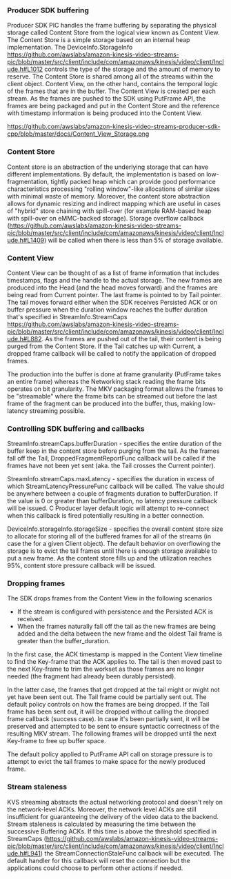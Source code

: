 ### Producer SDK buffering

Producer SDK PIC handles the frame buffering by separating the physical storage called Content Store from the logical view known as Content View. The Content Store is a simple storage based on an internal heap implementation. The DeviceInfo.StorageInfo https://github.com/awslabs/amazon-kinesis-video-streams-pic/blob/master/src/client/include/com/amazonaws/kinesis/video/client/Include.h#L1012 controls the type of the storage and the amount of memory to reserve. The Content Store is shared among all of the streams within the client object. Content View, on the other hand, contains the temporal logic of the frames that are in the buffer. The Content View is created per each stream. As the frames are pushed to the SDK using PutFrame API, the frames are being packaged and put in the Content Store and the reference with timestamp information is being produced into the Content View. 


https://github.com/awslabs/amazon-kinesis-video-streams-producer-sdk-cpp/blob/master/docs/Content_View_Storage.png


### Content Store

Content store is an abstraction of the underlying storage that can have different implementations. By default, the implementation is based on low-fragmentation, tightly packed heap which can provide good performance characteristics processing "rolling window"-like allocations of similar sizes with minimal waste of memory. Moreover, the content store abstraction allows for dynamic resizing and indirect mapping which are useful in cases of "hybrid" store chaining with spill-over (for example RAM-based heap with spill-over on eMMC-backed storage). 
Storage overflow callback (https://github.com/awslabs/amazon-kinesis-video-streams-pic/blob/master/src/client/include/com/amazonaws/kinesis/video/client/Include.h#L1409) will be called when there is less than 5% of storage available.

### Content View

Content View can be thought of as a list of frame information that includes timestamps, flags and the handle to the actual storage. The new frames are produced into the Head (and the head moves forward) and the frames are being read from Current pointer. The last frame is pointed to by Tail pointer. The tail moves forward either when the SDK receives Persisted ACK or on buffer pressure when the duration window reaches the buffer duration that's specified in StreamInfo.StreamCaps https://github.com/awslabs/amazon-kinesis-video-streams-pic/blob/master/src/client/include/com/amazonaws/kinesis/video/client/Include.h#L882. As the frames are pushed out of the tail, their content is being purged from the Content Store. If the Tail catches up with Current, a dropped frame callback will be called to notify the application of dropped frames. 

The production into the buffer is done at frame granularity (PutFrame takes an entire frame) whereas the Networking stack reading the frame bits operates on bit granularity. The MKV packaging format allows the frames to be "streamable" where the frame bits can be streamed out before the last frame of the fragment can be produced into the buffer, thus, making low-latency streaming possible.


### Controlling SDK buffering and callbacks

StreamInfo.streamCaps.bufferDuration - specifies the entire duration of the buffer keep in the content store before purging from the tail. As the frames fall off the Tail, DroppedFragmentReportFunc callback will be called if the frames have not been yet sent (aka. the Tail crosses the Current pointer). 


StreamInfo.streamCaps.maxLatency - specifies the duration in excess of which StreamLatencyPressureFunc callback will be called. The value should be anywhere between a couple of fragments duration to bufferDuration. If the value is 0 or greater than bufferDuration, no latency pressure callback will be issued. C Producer layer default logic will attempt to re-connect when this callback is fired potentially resulting in a better connection.


DeviceInfo.storageInfo.storageSize - specifies the overall content store size to allocate for storing all of the buffered frames for all of the streams (in case the for a given Client object). The default behavior on overflowing the storage is to evict the tail frames until there is enough storage available to put a new frame. As the content store fills up and the utilization reaches 95%, content store pressure callback will be issued.


### Dropping frames

The SDK drops frames from the Content View in the following scenarios

* If the stream is configured with persistence and the Persisted ACK is received.
* When the frames naturally fall off the tail as the new frames are being added and the delta between the new frame and the oldest Tail frame is greater than the buffer_duration.

In the first case, the ACK timestamp is mapped in the Content View timeline to find the Key-frame that the ACK applies to. The tail is then moved past to the next Key-frame to trim the workset as those frames are no longer needed (the fragment had already been durably persisted).

In the latter case, the frames that get dropped at the tail might or might not yet have been sent out. The Tail frame could be partially sent out. The default policy controls on how the frames are being dropped. If the Tail frame has been sent out, it will be dropped without calling the dropped frame callback (success case). In case it's been partially sent, it will be preserved and attempted to be sent to ensure syntactic correctness of the resulting MKV stream. The following frames will be dropped until the next Key-frame to free up buffer space.

The default policy applied to PutFrame API call on storage pressure is to attempt to evict the tail frames to make space for the newly produced frame.


### Stream staleness

KVS streaming abstracts the actual networking protocol and doesn't rely on the network-level ACKs. Moreover, the network level ACKs are still insufficient for guaranteeing the delivery of the video data to the backend. Stream staleness is calculated by measuring the time between the successive Buffering ACKs. If this time is above the threshold specified in StreamCaps (https://github.com/awslabs/amazon-kinesis-video-streams-pic/blob/master/src/client/include/com/amazonaws/kinesis/video/client/Include.h#L941) the StreamConnectionStaleFunc callback will be executed. The default handler for this callback will reset the connection but the applications could choose to perform other actions if needed.
